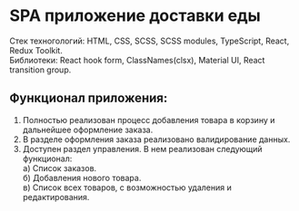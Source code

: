 # SPA приложение доставки еды

Стек техногологий: HTML, CSS, SCSS, SCSS modules, TypeScript, React, Redux Toolkit. <br/>
Библиотеки: React hook form, ClassNames(clsx), Material UI, React transition group.<br/>

## Функционал приложения:
1) Полностью реализован процесс добавления товара в корзину и дальнейшее оформление заказа.<br/>
2) В разделе оформления заказа реализовано валидирование данных.<br/>
3) Доступен раздел управления. В нем реализован следующий функционал:<br/>
  а) Список заказов.<br/>
  б) Добавления нового товара.<br/>
  в) Список всех товаров, с возможностью удаления и редактирования.<br/>

